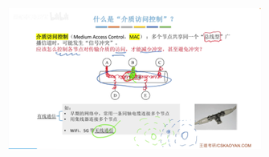 


![输入图片说明](/imgs/2025-07-27/UHKEMYClF0rd48Nj.png)
<!--stackedit_data:
eyJoaXN0b3J5IjpbLTQ4ODc3MjIxMl19
-->